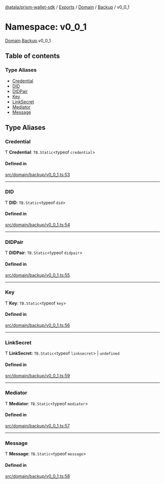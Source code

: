 [@atala/prism-wallet-sdk](../README.md) / [Exports](../modules.md) / [Domain](Domain.md) / [Backup](Domain.Backup.md) / v0\_0\_1

# Namespace: v0\_0\_1

[Domain](Domain.md).[Backup](Domain.Backup.md).v0_0_1

## Table of contents

### Type Aliases

- [Credential](Domain.Backup.v0_0_1.md#credential)
- [DID](Domain.Backup.v0_0_1.md#did)
- [DIDPair](Domain.Backup.v0_0_1.md#didpair)
- [Key](Domain.Backup.v0_0_1.md#key)
- [LinkSecret](Domain.Backup.v0_0_1.md#linksecret)
- [Mediator](Domain.Backup.v0_0_1.md#mediator)
- [Message](Domain.Backup.v0_0_1.md#message)

## Type Aliases

### Credential

Ƭ **Credential**: `TB.Static`\<typeof `credential`\>

#### Defined in

[src/domain/backup/v0_0_1.ts:53](https://github.com/hyperledger/identus-edge-agent-sdk-ts/blob/382b1c7b46001b3d4171eaa2010aa8f9482d27e8/src/domain/backup/v0_0_1.ts#L53)

___

### DID

Ƭ **DID**: `TB.Static`\<typeof `did`\>

#### Defined in

[src/domain/backup/v0_0_1.ts:54](https://github.com/hyperledger/identus-edge-agent-sdk-ts/blob/382b1c7b46001b3d4171eaa2010aa8f9482d27e8/src/domain/backup/v0_0_1.ts#L54)

___

### DIDPair

Ƭ **DIDPair**: `TB.Static`\<typeof `didpair`\>

#### Defined in

[src/domain/backup/v0_0_1.ts:55](https://github.com/hyperledger/identus-edge-agent-sdk-ts/blob/382b1c7b46001b3d4171eaa2010aa8f9482d27e8/src/domain/backup/v0_0_1.ts#L55)

___

### Key

Ƭ **Key**: `TB.Static`\<typeof `key`\>

#### Defined in

[src/domain/backup/v0_0_1.ts:56](https://github.com/hyperledger/identus-edge-agent-sdk-ts/blob/382b1c7b46001b3d4171eaa2010aa8f9482d27e8/src/domain/backup/v0_0_1.ts#L56)

___

### LinkSecret

Ƭ **LinkSecret**: `TB.Static`\<typeof `linksecret`\> \| `undefined`

#### Defined in

[src/domain/backup/v0_0_1.ts:59](https://github.com/hyperledger/identus-edge-agent-sdk-ts/blob/382b1c7b46001b3d4171eaa2010aa8f9482d27e8/src/domain/backup/v0_0_1.ts#L59)

___

### Mediator

Ƭ **Mediator**: `TB.Static`\<typeof `mediator`\>

#### Defined in

[src/domain/backup/v0_0_1.ts:57](https://github.com/hyperledger/identus-edge-agent-sdk-ts/blob/382b1c7b46001b3d4171eaa2010aa8f9482d27e8/src/domain/backup/v0_0_1.ts#L57)

___

### Message

Ƭ **Message**: `TB.Static`\<typeof `message`\>

#### Defined in

[src/domain/backup/v0_0_1.ts:58](https://github.com/hyperledger/identus-edge-agent-sdk-ts/blob/382b1c7b46001b3d4171eaa2010aa8f9482d27e8/src/domain/backup/v0_0_1.ts#L58)
